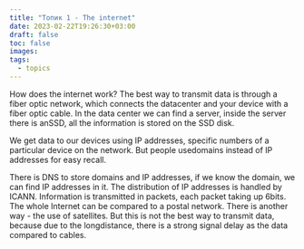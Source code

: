 ```yaml
---
title: "Топик 1 - The internet"
date: 2023-02-22T19:26:30+03:00
draft: false
toc: false
images:
tags:
  - topics
---
```

How does the internet work? The best way to transmit data is through a fiber optic network, which connects the datacenter and your device with a fiber optic cable. In the data center we can find a server, inside the server there is anSSD, all the information is stored on the SSD disk.

We get data to our devices using IP addresses, specific numbers of a particular device on the network. But people usedomains instead of IP addresses for easy recall.

There is DNS to store domains and IP addresses, if we know the domain, we can find IP addresses in it.
The distribution of IP addresses is handled by ICANN. Information is transmitted in packets, each packet taking up 6bits.
The whole Internet can be compared to a postal network.
There is another way - the use of satellites. But this is not the best way to transmit data, because due to the longdistance, there is a strong signal delay as the data compared to cables.

